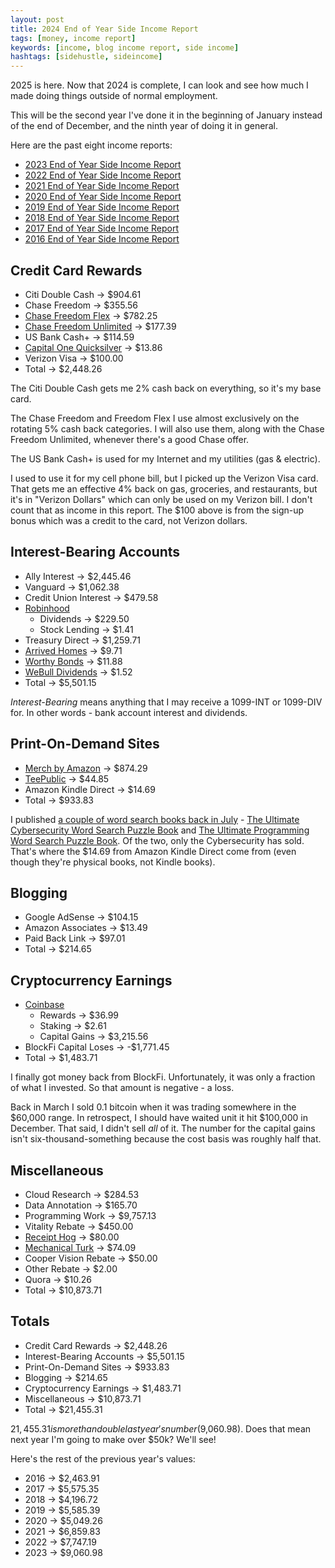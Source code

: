 ```yaml
---
layout: post
title: 2024 End of Year Side Income Report
tags: [money, income report]
keywords: [income, blog income report, side income]
hashtags: [sidehustle, sideincome]
---
```


2025 is here. Now that 2024 is complete, I can look and see how much I made doing things outside of normal employment.

This will be the second year I've done it in the beginning of January instead of the end of December, and the ninth year of doing it in general.

Here are the past eight income reports:

* [2023 End of Year Side Income Report](https://www.joehxblog.com/2023-end-of-year-side-income-report/)
* [2022 End of Year Side Income Report](https://www.joehxblog.com/2022-end-of-year-side-income-report/)
* [2021 End of Year Side Income Report](https://www.joehxblog.com/2021-end-of-year-side-income-report/)
* [2020 End of Year Side Income Report](https://www.joehxblog.com/2020-end-of-year-side-income-report/)
* [2019 End of Year Side Income Report](https://www.joehxblog.com/2019-end-of-year-side-income-report/)
* [2018 End of Year Side Income Report](https://www.joehxblog.com/2018-end-of-year-side-income-report/)
* [2017 End of Year Side Income Report](https://www.joehxblog.com/2017-end-of-year-side-income-report/)
* [2016 End of Year Side Income Report](https://www.joehxblog.com/2016-end-of-year-side-income-report/)

## Credit Card Rewards

* Citi Double Cash &rarr; $904.61
* Chase Freedom &rarr; $355.56
* [Chase Freedom Flex](https://www.joehxblog.com/chase-freedom/) &rarr; $782.25
* [Chase Freedom Unlimited](https://www.joehxblog.com/chase-freedom-unlimited/) &rarr; $177.39
* US Bank Cash+ &rarr; $114.59
* [Capital One Quicksilver](https://www.joehxblog.com/capital-one/) &rarr; $13.86
* Verizon Visa &rarr; $100.00
* Total &rarr; $2,448.26

The Citi Double Cash gets me 2% cash back on everything, so it's my base card.

The Chase Freedom and Freedom Flex I use almost exclusively on the rotating 5% cash back categories. I will also use them, along with the Chase Freedom Unlimited, whenever there's a good Chase offer.

The US Bank Cash+ is used for my Internet and my utilities (gas & electric).

I used to use it for my cell phone bill, but I picked up the Verizon Visa card. That gets me an effective 4% back on gas, groceries, and restaurants, but it's in "Verizon Dollars" which can only be used on my Verizon bill. I don't count that as income in this report. The $100 above is from the sign-up bonus which was a credit to the card, not Verizon dollars.

## Interest-Bearing Accounts

* Ally Interest &rarr;  $2,445.46
* Vanguard &rarr; $1,062.38
* Credit Union Interest &rarr; $479.58
* [Robinhood](https://www.joehxblog.com/robinhood/)
  * Dividends &rarr; $229.50
  * Stock Lending &rarr; $1.41
* Treasury Direct &rarr; $1,259.71
* [Arrived Homes](https://arrivedhomes.com/) &rarr; $9.71
* [Worthy Bonds](https://www.joehxblog.com/worthybonds/) &rarr; $11.88
* [WeBull Dividends](https://www.joehxblog.com/webull/) &rarr; $1.52
* Total &rarr; $5,501.15

*Interest-Bearing* means anything that I may receive a 1099-INT or 1099-DIV for. In other words - bank account interest and dividends.

## Print-On-Demand Sites

* [Merch by Amazon](https://www.amazon.com/s?k=%22joehx%22&i=fashion&tag=hendrixjoseph-20) &rarr; $874.29
* [TeePublic](https://www.joehxblog.com/teepublic/) &rarr; $44.85
* Amazon Kindle Direct &rarr; $14.69
* Total &rarr; $933.83

I published [a couple of word search books back in July](https://www.joehxblog.com/announcing-my-newest-creations-two-exciting-word-search-puzzle-books/) - [The Ultimate Cybersecurity Word Search Puzzle Book](https://www.amazon.com/Ultimate-Cybersecurity-Word-Search-Puzzle/dp/B0D7MYZB7Y/?tag=hendrixjoseph-20) and [The Ultimate Programming Word Search Puzzle Book](https://www.amazon.com/Ultimate-Programming-Word-Search-Puzzle/dp/B0D9241RQD/). Of the two, only the Cybersecurity has sold. That's where the $14.69 from Amazon Kindle Direct come from (even though they're physical books, not Kindle books).

## Blogging

* Google AdSense &rarr; $104.15
* Amazon Associates &rarr; $13.49
* Paid Back Link &rarr; $97.01
* Total &rarr; $214.65

## Cryptocurrency Earnings

* [Coinbase](https://www.joehxblog.com/coinbase/)
  * Rewards &rarr; $36.99
  * Staking &rarr; $2.61
  * Capital Gains &rarr; $3,215.56
* BlockFi Capital Loses &rarr; -$1,771.45
* Total &rarr; $1,483.71

I finally got money back from BlockFi. Unfortunately, it was only a fraction of what I invested. So that amount is negative - a loss.

Back in March I sold 0.1 bitcoin when it was trading somewhere in the $60,000 range. In retrospect, I should have waited unit it hit $100,000 in December. That said, I didn't sell *all* of it. The number for the capital gains isn't six-thousand-something because the cost basis was roughly half that.

## Miscellaneous

* Cloud Research &rarr; $284.53
* Data Annotation &rarr; $165.70
* Programming Work &rarr; $9,757.13
* Vitality Rebate &rarr; $450.00
* [Receipt Hog](https://www.joehxblog.com/receipt-hog/) &rarr; $80.00
* [Mechanical Turk](https://www.mturk.com/) &rarr; $74.09
* Cooper Vision Rebate &rarr; $50.00
* Other Rebate &rarr; $2.00
* Quora &rarr; $10.26
* Total &rarr; $10,873.71

## Totals

* Credit Card Rewards &rarr; $2,448.26
* Interest-Bearing Accounts &rarr; $5,501.15
* Print-On-Demand Sites &rarr; $933.83
* Blogging &rarr; $214.65
* Cryptocurrency Earnings &rarr; $1,483.71
* Miscellaneous &rarr; $10,873.71
* Total &rarr; $21,455.31

$21,455.31 is more than double last year's number ($9,060.98). Does that mean next year I'm going to make over $50k? We'll see!

Here's the rest of the previous year's values:

* 2016 &rarr; $2,463.91
* 2017 &rarr; $5,575.35
* 2018 &rarr; $4,196.72
* 2019 &rarr; $5,585.39
* 2020 &rarr; $5,049.26
* 2021 &rarr; $6,859.83
* 2022 &rarr; $7,747.19
* 2023 &rarr; $9,060.98

